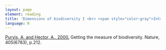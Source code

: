 ```yaml
---
layout: page
element: reading
title: 'Dimensions of biodiversity I <br> <span style="color:gray">Intro to R and version control</span>'
language: R
---
```


[Purvis, A. and Hector, A., 2000.](https://www.nature.com/articles/35012221) Getting the measure of biodiversity. Nature, 405(6783), p.212.
